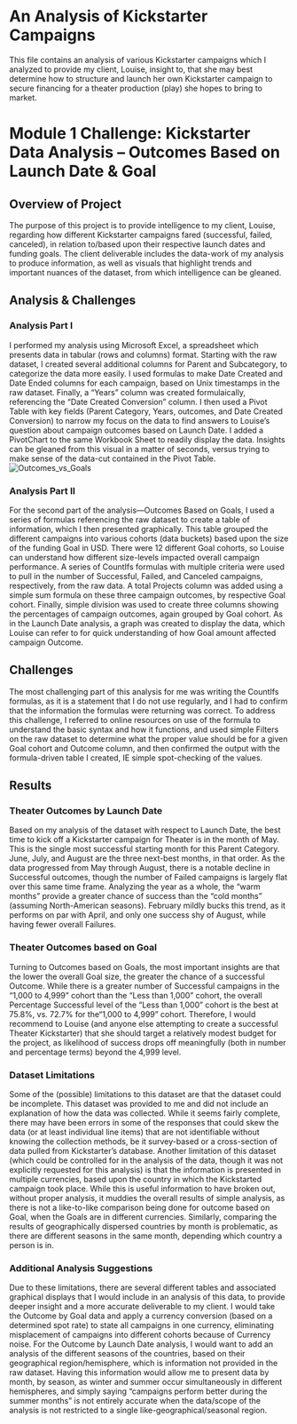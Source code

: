 # An Analysis of Kickstarter Campaigns
This file contains an analysis of various Kickstarter campaigns which I analyzed to provide my client, Louise, insight to, that she may best determine how to structure and launch her own Kickstarter campaign to secure financing for a theater production (play) she hopes to bring to market.
# Module 1 Challenge: Kickstarter Data Analysis – Outcomes Based on Launch Date & Goal
## Overview of Project
The purpose of this project is to provide intelligence to my client, Louise, regarding how different Kickstarter campaigns fared (successful, failed, canceled), in relation to/based upon their respective launch dates and funding goals.  The client deliverable includes the data-work of my analysis to produce information, as well as visuals that highlight trends and important nuances of the dataset, from which intelligence can be gleaned.
## Analysis & Challenges
### Analysis Part I
I performed my analysis using Microsoft Excel, a spreadsheet which presents data in tabular (rows and columns) format.  Starting with the raw dataset, I created several additional columns for Parent and Subcategory, to categorize the data more easily.  I used formulas to make Date Created and Date Ended columns for each campaign, based on Unix timestamps in the raw dataset.  Finally, a “Years” column was created formulaically, referencing the “Date Created Conversion” column.
I then used a Pivot Table with key fields (Parent Category, Years, outcomes, and Date Created Conversion) to narrow my focus on the data to find answers to Louise’s question about campaign outcomes based on Launch Date.  I added a PivotChart to the same Workbook Sheet to readily display the data.  Insights can be gleaned from this visual in a matter of seconds, versus trying to make sense of the data-cut contained in the Pivot Table.  
![Outcomes_vs_Goals](path/to/Outcomes_vs_Goals.png)
### Analysis Part II
For the second part of the analysis—Outcomes Based on Goals, I used a series of formulas referencing the raw dataset to create a table of information, which I then presented graphically.  This table grouped the different campaigns into various cohorts (data buckets) based upon the size of the funding Goal in USD. There were 12 different Goal cohorts, so Louise can understand how different size-levels impacted overall campaign performance.  A series of CountIfs formulas with multiple criteria were used to pull in the number of Successful, Failed, and Canceled campaigns, respectively, from the raw data.  A total Projects column was added using a simple sum formula on these three campaign outcomes, by respective Goal cohort.  Finally, simple division was used to create three columns showing the percentages of campaign outcomes, again grouped by Goal cohort.  As in the Launch Date analysis, a graph was created to display the data, which Louise can refer to for quick understanding of how Goal amount affected campaign Outcome.
 
## Challenges
The most challenging part of this analysis for me was writing the CountIfs formulas, as it is a statement that I do not use regularly, and I had to confirm that the information the formulas were returning was correct.  To address this challenge, I referred to online resources on use of the formula to understand the basic syntax and how it functions, and used simple Filters on the raw dataset to determine what the proper value should be for a given Goal cohort and Outcome column, and then confirmed the output with the formula-driven table I created, IE simple spot-checking of the values.
## Results
### Theater Outcomes by Launch Date
Based on my analysis of the dataset with respect to Launch Date, the best time to kick off a Kickstarter campaign for Theater is in the month of May.  This is the single most successful starting month for this Parent Category.  June, July, and August are the three next-best months, in that order.  As the data progressed from May through August, there is a notable decline in Successful outcomes, though the number of Failed campaigns is largely flat over this same time frame.  Analyzing the year as a whole, the “warm months” provide a greater chance of success than the “cold months” (assuming North-American seasons).  February mildly bucks this trend, as it performs on par with April, and only one success shy of August, while having fewer overall Failures.
### Theater Outcomes based on Goal
Turning to Outcomes based on Goals, the most important insights are that the lower the overall Goal size, the greater the chance of a successful Outcome.  While there is a greater number of Successful campaigns in the “1,000 to 4,999” cohort than the “Less than 1,000” cohort, the overall Percentage Successful level of the “Less than 1,000” cohort is the best at 75.8%, vs. 72.7% for the“1,000 to 4,999” cohort.  Therefore, I would recommend to Louise (and anyone else attempting to create a successful Theater Kickstarter) that she should target a relatively modest budget for the project, as likelihood of success drops off meaningfully (both in number and percentage terms) beyond the 4,999 level.
### Dataset Limitations
Some of the (possible) limitations to this dataset are that the dataset could be incomplete.  This dataset was provided to me and did not include an explanation of how the data was collected. While it seems fairly complete, there may have been errors in some of the responses that could skew the data (or at least individual line items) that are not identifiable without knowing the collection methods, be it survey-based or a cross-section of data pulled from Kickstarter’s database.  Another limitation of this dataset (which could be controlled for in the analysis of the data, though it was not explicitly requested for this analysis) is that the information is presented in multiple currencies, based upon the country in which the Kickstarted campaign took place.  While this is useful information to have broken out, without proper analysis, it muddies the overall results of simple analysis, as there is not a like-to-like comparison being done for outcome based on Goal, when the Goals are in different currencies.  Similarly, comparing the results of geographically dispersed countries by month is problematic, as there are different seasons in the same month, depending which country a person is in. 
### Additional Analysis Suggestions
Due to these limitations, there are several different tables and associated graphical displays that I would include in an analysis of this data, to provide deeper insight and a more accurate deliverable to my client.  I would take the Outcome by Goal data and apply a currency conversion (based on a determined spot rate) to state all campaigns in one currency, eliminating misplacement of campaigns into different cohorts because of Currency noise.  For the Outcome by Launch Date analysis, I would want to add an analysis of the different seasons of the countries, based on their geographical region/hemisphere, which is information not provided in the raw dataset.  Having this information would allow me to present data by month, by season, as winter and summer occur simultaneously in different hemispheres, and simply saying “campaigns perform better during the summer months” is not entirely accurate when the data/scope of the analysis is not restricted to a single like-geographical/seasonal region.

	
